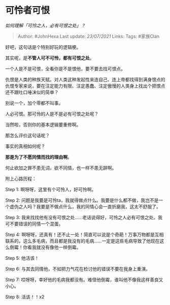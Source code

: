 # 可怜者可恨
*如何理解「可怜之人，必有可恨之处」？*

> Author: #JohnHexa
Last update: *23/07/2021* 
Links:
Tags:  #家族Clan



好吧，这句话是个特别好玩的逻辑梗。

其实呢，是**不管人可不可怜，都有可恨之处**。

一个人是不是可恨，全看你是不是恨他，要不要去找可恨点。

仇恨是人类的种族天赋。对人类这种发起性来连自己、连上帝都找得到满身恨点的仇恨专家来说，要在注定能力有限、注定愚蠢、注定傲慢的人类身上找出个把恨点还不跟吐口唾沫似的简单？

别说一个，加个零都不叫事。

人必可恨。那可怜的人是不是必有可恨之处呢？

当然啦，否则你的基本逻辑要重修啊。

那怎么评价这句话呢？

事实的真相如何呢？

**那是为了不愿同情而找的理由啊**。

何止欲加之罪不患无词，欲不同情，也一样不患无辞啊。

  


附上心路历程：

Step 1: 啊呀呀，这里有个可怜人，好可怜啊。

Step 2: 问题是我要是可怜ta，我就得做点什么。我要是什么都不做，我岂不是一个虚伪之人吗？我要是不做点什么，我的同情心会一直折磨我，这太不舒服了。

Step 3: 我来找找他有没有可恨之处……老话说得好，可怜之人必有可恨之处。我可不要错误的同情一个混蛋。

Step 4: 啊呀呀，还真有！还不止一处！简直可以说是个奇葩！万事万物都是互相联系的，这么多毛病，而且都是我没有的毛病……一定是这些毛病导致了他现在这么倒霉！你看我就没有像他一样倒霉。

Step 5: 他活该！

Step 6: 与其去同情他，不如把力气花在检讨他的错误不要在我身上重演。

Step 7: 哎呀呀，幸好他的毛病我都没有。难怪他倒霉，谁叫他不像我这样善良又小心。

Step 8: 活该！！x2




